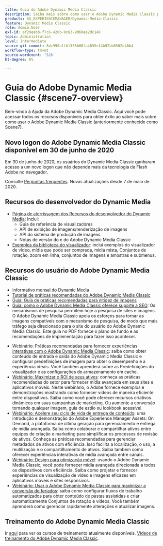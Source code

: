 ```yaml
---
title: Guia do Adobe Dynamic Media Classic
description: Saiba mais sobre como usar o Adobe Dynamic Media Classic para gerenciar vídeos, flyouts e muito mais, com os documentos AEM Cloud Service.
products: SG_EXPERIENCEMANAGER/Dynamic-Media-Classic
feature: Dynamic Media Classic
role: Admin,User
exl-id: af29eabb-f7c6-420b-9c63-9d60ee2dc148
topic: Administration
level: Intermediate
source-git-commit: 8dc990a1fb1355b00fa4839e14b92bb6562d40b4
workflow-type: tm+mt
source-wordcount: '526'
ht-degree: 0%

---
```


# Guia do Adobe Dynamic Media Classic {#scene7-overview}

Bem-vindo à Ajuda da Adobe Dynamic Media Classic. Aqui você pode acessar todos os recursos disponíveis para obter êxito ao saber mais sobre como usar o Adobe Dynamic Media Classic (anteriormente conhecido como Scene7).

## Novo logon do Adobe Dynamic Media Classic disponível em 30 de junho de 2020

Em 30 de junho de 2020, os usuários do Dynamic Media Classic ganharam acesso a um novo logon que não depende mais da tecnologia de Flash Adobe no navegador.

Consulte [Perguntas frequentes](new-ui-2020.md). Novas atualizações desde 7 de maio de 2020.

## Recursos do desenvolvedor do Dynamic Media

* [Página de aterrissagem dos Recursos do desenvolvedor do Dynamic Media](https://experienceleague.adobe.com/en/docs/dynamic-media-developer-resources): Inclui:
   * Guia de referência de visualizadores
   * API de exibição de imagens/renderização de imagens
   * API do sistema de produção de imagens
   * Notas de versão do e do Adobe Dynamic Media Classic
* [Exemplos da biblioteca do visualizador](https://landing.adobe.com/en/na/dynamic-media/ctir-2755/live-demos.html): inclui exemplos do visualizador de vídeo, mídia que pode ser comprada, mídia mista, Conjuntos de rotação, zoom em linha, conjuntos de imagens e amostras e submenus.

## Recursos do usuário do Adobe Dynamic Media Classic

* [Informativo mensal do Dynamic Media](dynamic-media-newsletter.md)
* [Tutorial de práticas recomendadas do Adobe Dynamic Media Classic](https://experienceleague.adobe.com/en/docs/experience-manager-learn/dynamic-media-classic-tutorial/overview)
* [Guia: Guia de práticas recomendadas para nitidez de imagens](/help/using/assets/s7_sharpening_images.pdf)
* [Guia: como o Adobe Dynamic Media Classic oferece suporte a SEO](/help/using/assets/s7_seo.pdf): Os mecanismos de pesquisa permitem hoje a pesquisa de sites e imagens. O Adobe Dynamic Media Classic apoia os esforços para tornar as imagens compatíveis com o mecanismo de pesquisa, de modo que mais tráfego seja direcionado para o site do usuário do Adobe Dynamic Media Classic. Este guia no PDF fornece o plano de fundo e as recomendações de implementação para fazer isso acontecer.
<!-- * [Webinar: Best Practices for Responsive Design](http://offers.adobe.com/en/na/marketing/landings/_40458_responsive_design_live_on_demand_webinar.html): Learn practical tips on how to improve your mobile strategy. See real-world examples of responsive design in action. Create one primary asset that works across multiple devices and increase mobile performance by dynamically changing the resolution of images or the orientation of images for portrait or landscape displays. Learn how to also dynamically crop, scale, or resize images. -->
* [Webinário: Práticas recomendadas para fornecer experiências interativas com o Adobe Dynamic Media Classic](https://seminars.adobeconnect.com/p7wb8ej3u6d/): saiba como obter conteúdo de entrada e saída do Adobe Dynamic Media Classic e configurar predefinições de imagem para obter o desempenho e a experiência ideais. Você também aprenderá sobre as Predefinições do visualizador e as configurações de armazenamento em cache.
* [Webinário: Maximizar o ROI de seus ativos](https://adobecustomersuccess.adobeconnect.com/p5ar3hfrrec/?launcher=false&amp;fcsContent=true&amp;pbMode=normal&amp;proto=true): conheça as práticas recomendadas do setor para fornecer mídia avançada em seus sites e aplicativos móveis. Neste webinário, o Adobe fornece exemplos e demonstrações mostrando como fornecer vídeos de maneira eficiente entre dispositivos. Saiba como você pode oferecer recursos criativos dinâmicos em suas campanhas de marketing. Ou aumente a conversão tornando qualquer imagem, guia de estilo ou lookbook acessível.
* [Webinário: Acelere seu ciclo de vida de entrega de conteúdo](https://adobecustomersuccess.adobeconnect.com/p88ducm9pqv/): uma introdução e demonstração do Adobe Experience Manager Assets: On Demand, a plataforma de última geração para gerenciamento e entrega de mídia avançada. Saiba como colaborar e compartilhar ativos entre equipes de criação e marketing para simplificar os processos de revisão de ativos. Conheça as práticas recomendadas para gerenciar metadados de ativos com eficiência. Isso facilita a localização, o uso, a reutilização e o compartilhamento de ativos. Saiba também como oferecer experiências interativas de mídia avançada entre canais.
* [Webinário: Design para otimização móvel](https://adobecustomersuccess.adobeconnect.com/p6oqd3wydif/?launcher=false&amp;fcsContent=true&amp;pbMode=normal&amp;proto=true): usando o Adobe Dynamic Media Classic, você pode fornecer mídia avançada direcionada a todos os dispositivos com eficiência. Saiba como projetar e fornecer experiências de visualização de vídeo e imagens eficazes em aplicativos móveis e sites responsivos.
* [Webinário: Usar o Adobe Dynamic Media Classic para maximizar a conversão de feriados](https://adobecustomersuccess.adobeconnect.com/p32n1yr85c9/?proto=true): saiba como configurar fluxos de trabalho automatizados para obter conteúdo de pastas assistidas e criar automaticamente Conjuntos de rotação e vídeos. Você também aprenderá como gerenciar rapidamente alterações e atualizar imagens.

## Treinamento do Adobe Dynamic Media Classic

Ir [aqui](https://learning.adobe.com/catalog.html#product=adobe-scene7) para ver os cursos de treinamento atualmente disponíveis.
[Vídeos de treinamento do Adobe Dynamic Media Classic](/help/using/training-videos.md).
